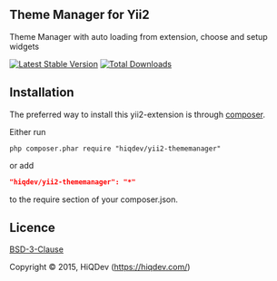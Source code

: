 Theme Manager for Yii2
----------------------

Theme Manager with auto loading from extension, choose and setup widgets

[![Latest Stable Version](https://poser.pugx.org/hiqdev/yii2-thememanager/v/stable.png)](https://packagist.org/packages/hiqdev/yii2-thememanager)
[![Total Downloads](https://poser.pugx.org/hiqdev/yii2-thememanager/downloads.png)](https://packagist.org/packages/hiqdev/yii2-thememanager)

## Installation

The preferred way to install this yii2-extension is through [composer](http://getcomposer.org/download/).

Either run

```
php composer.phar require "hiqdev/yii2-thememanager"
```

or add

```json
"hiqdev/yii2-thememanager": "*"
```

to the require section of your composer.json.

## Licence

[BSD-3-Clause](http://choosealicense.com/licenses/bsd-3-clause)

Copyright © 2015, HiQDev (https://hiqdev.com/)
